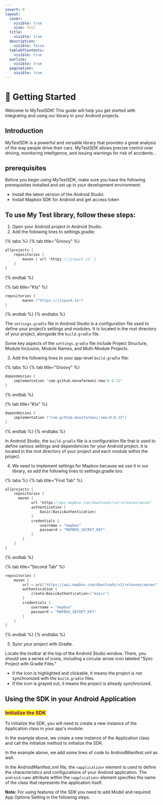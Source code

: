 ```yaml
---
coverY: 0
layout:
  cover:
    visible: true
    size: full
  title:
    visible: true
  description:
    visible: false
  tableOfContents:
    visible: true
  outline:
    visible: true
  pagination:
    visible: true
---
```


# 🚀 Getting Started

Welcome to MyTestSDK! This guide will help you get started with integrating and using our library in your Android projects.

## Introduction

MyTestSDK is a powerful and versatile library that provides a great analysis of the way people drive their cars. MyTestSDK allows precise control over driving, monitoring intelligence, and issuing warnings for risk of accidents…



## prerequisites

Before you begin using MyTestSDK, make sure you have the following prerequisites installed and set up in your development environment:

* Install the latest version of the Android Studio.
* Install Mapbox SDK for Android and get access token



## To use My Test library, follow these steps:

1. Open your Android project in Android Studio.
2. Add the following lines to settings.gradle:

{% tabs %}
{% tab title="Groovy" %}
```kotlin
allprojects {
	repositories {
		maven { url 'https://jitpack.io' }
	}
}	
```
{% endtab %}

{% tab title="Kts" %}
```kotlin
repositories {
        maven ("https://jitpack.io")
}
```
{% endtab %}
{% endtabs %}

The `settings.gradle` file in Android Studio is a configuration file used to define your project’s settings and modules. It is located in the root directory of your project, alongside the `build.gradle` file.

Some key aspects of the `settings.gradle` file include Project Structure, Module Inclusion, Module Names, and Multi-Module Projects.

3. Add the following lines to your app-level `build.gradle` file:

{% tabs %}
{% tab title="Groovy" %}
```kotlin
dependencies {
    implementation 'com.github.monafarmani:new:0.0.12'
}
```
{% endtab %}

{% tab title="Kts" %}
```kotlin
dependencies {
    implementation ("com.github.monafarmani:new:0.0.12")
}
```
{% endtab %}
{% endtabs %}

In Android Studio, the `build.gradle` file is a configuration file that is used to define various settings and dependencies for your Android project. It is located in the root directory of your project and each module within the project.

4. We need to implement settings for Mapbox because we use it in our library, so add the following lines to settings.gradle too:

{% tabs %}
{% tab title="First Tab" %}
```kotlin
allprojects {
    repositories {
      maven {
            url 'https://api.mapbox.com/downloads/v2/releases/maven'
            authentication {
                basic(BasicAuthentication)
            }
            credentials {
                username = "mapbox"
                password = "MAPBOX_SECRET_KEY"
            }
        }
    }
}
```
{% endtab %}

{% tab title="Second Tab" %}
```kotlin
repositories {
    maven {
        url = uri("https://api.mapbox.com/downloads/v2/releases/maven")
        authentication {
            create<BasicAuthentication>("basic")
        }
        credentials {
            username = "mapbox"
            password = "MAPBOX_SECRET_KEY"
        }
    }
}
```
{% endtab %}
{% endtabs %}

5. Sync your project with Gradle.

Locate the toolbar at the top of the Android Studio window. There, you should see a series of icons, including a circular arrow icon labeled "Sync Project with Gradle Files."

* If the icon is highlighted and clickable, it means the project is not synchronized with the `build.gradle` files.
* If the icon is grayed out, it means the project is already synchronized.



## Using the SDK in your Android Application

### &#x20;<mark style="color:purple;">Initialize the SDK</mark>

To initialize the SDK, you will need to create a new instance of the Application class in your app's module:

In the example above, we create a new instance of the Application class and call the initialize method to initialize the SDK.

In the example above, we add some lines of code to AndroidManifest.xml as well.

In the AndroidManifest.xml file, the `<application>` element is used to define the characteristics and configurations of your Android application. The `android:name` attribute within the `<application>` element specifies the name of the class that represents the application itself.

**Note:** For using features of the SDK you need to add Model and required App Options Setting in the following steps.

